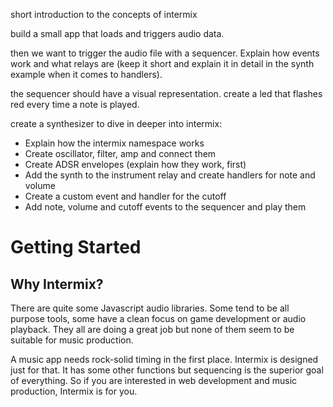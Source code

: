 short introduction to the concepts of intermix

build a small app that loads and triggers audio data.

then we want to trigger the audio file with a sequencer. Explain how events work and what relays are (keep it short and explain it in detail in the synth example when it comes to handlers).

the sequencer should have a visual representation. create a led that flashes red every time a note is played.

create a synthesizer to dive in deeper into intermix:

- Explain how the intermix namespace works
- Create oscillator, filter, amp and connect them
- Create ADSR envelopes (explain how they work, first)
- Add the synth to the instrument relay and create handlers for note and volume
- Create a custom event and handler for the cutoff
- Add note, volume and cutoff events to the sequencer and play them


# Getting Started

## Why Intermix?

There are quite some Javascript audio libraries. Some tend to be all purpose tools, some have a clean focus on game development or audio playback. They all are doing a great job but none of them seem to be suitable for music production.

A music app needs rock-solid timing in the first place. Intermix is designed just for that. It has some other functions but sequencing is the superior goal of everything. So if you are interested in web development and music production, Intermix is for you.

